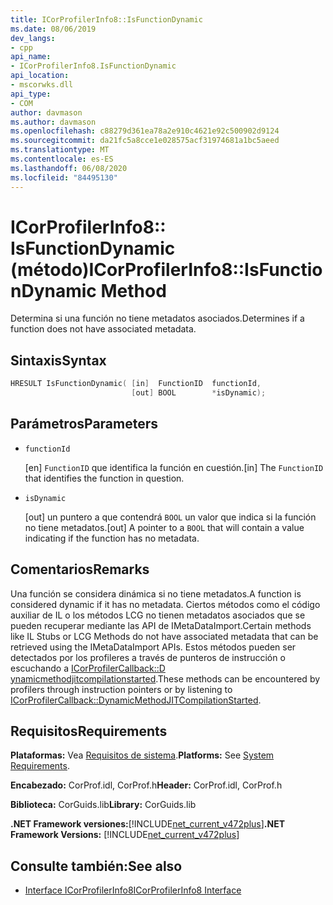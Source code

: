 ```yaml
---
title: ICorProfilerInfo8::IsFunctionDynamic
ms.date: 08/06/2019
dev_langs:
- cpp
api_name:
- ICorProfilerInfo8.IsFunctionDynamic
api_location:
- mscorwks.dll
api_type:
- COM
author: davmason
ms.author: davmason
ms.openlocfilehash: c88279d361ea78a2e910c4621e92c500902d9124
ms.sourcegitcommit: da21fc5a8cce1e028575acf31974681a1bc5aeed
ms.translationtype: MT
ms.contentlocale: es-ES
ms.lasthandoff: 06/08/2020
ms.locfileid: "84495130"
---
```

# <a name="icorprofilerinfo8isfunctiondynamic-method"></a><span data-ttu-id="4a1a0-102">ICorProfilerInfo8:: IsFunctionDynamic (método)</span><span class="sxs-lookup"><span data-stu-id="4a1a0-102">ICorProfilerInfo8::IsFunctionDynamic Method</span></span>

<span data-ttu-id="4a1a0-103">Determina si una función no tiene metadatos asociados.</span><span class="sxs-lookup"><span data-stu-id="4a1a0-103">Determines if a function does not have associated metadata.</span></span>

## <a name="syntax"></a><span data-ttu-id="4a1a0-104">Sintaxis</span><span class="sxs-lookup"><span data-stu-id="4a1a0-104">Syntax</span></span>

```cpp
HRESULT IsFunctionDynamic( [in]  FunctionID  functionId,
                           [out] BOOL        *isDynamic);
```

## <a name="parameters"></a><span data-ttu-id="4a1a0-105">Parámetros</span><span class="sxs-lookup"><span data-stu-id="4a1a0-105">Parameters</span></span>

- `functionId`

  <span data-ttu-id="4a1a0-106">\[en] `FunctionID` que identifica la función en cuestión.</span><span class="sxs-lookup"><span data-stu-id="4a1a0-106">\[in]  The `FunctionID` that identifies the function in question.</span></span>

- `isDynamic`

  <span data-ttu-id="4a1a0-107">\[out] un puntero a que contendrá `BOOL` un valor que indica si la función no tiene metadatos.</span><span class="sxs-lookup"><span data-stu-id="4a1a0-107">\[out] A pointer to a `BOOL` that will contain a value indicating if the function has no metadata.</span></span>

## <a name="remarks"></a><span data-ttu-id="4a1a0-108">Comentarios</span><span class="sxs-lookup"><span data-stu-id="4a1a0-108">Remarks</span></span>

<span data-ttu-id="4a1a0-109">Una función se considera dinámica si no tiene metadatos.</span><span class="sxs-lookup"><span data-stu-id="4a1a0-109">A function is considered dynamic if it has no metadata.</span></span> <span data-ttu-id="4a1a0-110">Ciertos métodos como el código auxiliar de IL o los métodos LCG no tienen metadatos asociados que se pueden recuperar mediante las API de IMetaDataImport.</span><span class="sxs-lookup"><span data-stu-id="4a1a0-110">Certain methods like IL Stubs or LCG Methods do not have associated metadata that can be retrieved using the IMetaDataImport APIs.</span></span> <span data-ttu-id="4a1a0-111">Estos métodos pueden ser detectados por los profileres a través de punteros de instrucción o escuchando a [ICorProfilerCallback::D ynamicmethodjitcompilationstarted](icorprofilercallback8-dynamicmethodjitcompilationstarted-method.md).</span><span class="sxs-lookup"><span data-stu-id="4a1a0-111">These methods can be encountered by profilers through instruction pointers or by listening to [ICorProfilerCallback::DynamicMethodJITCompilationStarted](icorprofilercallback8-dynamicmethodjitcompilationstarted-method.md).</span></span>

## <a name="requirements"></a><span data-ttu-id="4a1a0-112">Requisitos</span><span class="sxs-lookup"><span data-stu-id="4a1a0-112">Requirements</span></span>

<span data-ttu-id="4a1a0-113">**Plataformas:** Vea [Requisitos de sistema](../../get-started/system-requirements.md).</span><span class="sxs-lookup"><span data-stu-id="4a1a0-113">**Platforms:** See [System Requirements](../../get-started/system-requirements.md).</span></span>

<span data-ttu-id="4a1a0-114">**Encabezado:** CorProf.idl, CorProf.h</span><span class="sxs-lookup"><span data-stu-id="4a1a0-114">**Header:** CorProf.idl, CorProf.h</span></span>

<span data-ttu-id="4a1a0-115">**Biblioteca:** CorGuids.lib</span><span class="sxs-lookup"><span data-stu-id="4a1a0-115">**Library:** CorGuids.lib</span></span>

<span data-ttu-id="4a1a0-116">**.NET Framework versiones:**[!INCLUDE[net_current_v472plus](../../../../includes/net-current-v472plus.md)]</span><span class="sxs-lookup"><span data-stu-id="4a1a0-116">**.NET Framework Versions:** [!INCLUDE[net_current_v472plus](../../../../includes/net-current-v472plus.md)]</span></span>

## <a name="see-also"></a><span data-ttu-id="4a1a0-117">Consulte también:</span><span class="sxs-lookup"><span data-stu-id="4a1a0-117">See also</span></span>

- [<span data-ttu-id="4a1a0-118">Interface ICorProfilerInfo8</span><span class="sxs-lookup"><span data-stu-id="4a1a0-118">ICorProfilerInfo8 Interface</span></span>](icorprofilerinfo8-interface.md)

